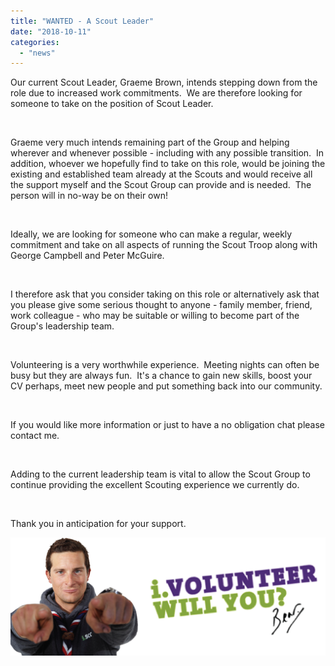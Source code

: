 ```yaml
---
title: "WANTED - A Scout Leader"
date: "2018-10-11"
categories: 
  - "news"
---
```


Our current Scout Leader, Graeme Brown, intends stepping down from the role due to increased work commitments.  We are therefore looking for someone to take on the position of Scout Leader.

 

Graeme very much intends remaining part of the Group and helping wherever and whenever possible - including with any possible transition.  In addition, whoever we hopefully find to take on this role, would be joining the existing and established team already at the Scouts and would receive all the support myself and the Scout Group can provide and is needed.  The person will in no-way be on their own!

 

Ideally, we are looking for someone who can make a regular, weekly commitment and take on all aspects of running the Scout Troop along with George Campbell and Peter McGuire.

 

I therefore ask that you consider taking on this role or alternatively ask that you please give some serious thought to anyone - family member, friend, work colleague - who may be suitable or willing to become part of the Group's leadership team.

 

Volunteering is a very worthwhile experience.  Meeting nights can often be busy but they are always fun.  It's a chance to gain new skills, boost your CV perhaps, meet new people and put something back into our community.

 

If you would like more information or just to have a no obligation chat please contact me.

 

Adding to the current leadership team is vital to allow the Scout Group to continue providing the excellent Scouting experience we currently do.

 

Thank you in anticipation for your support.

![Image result for Scouts - help needed](images/ivolunteerbear.png)
